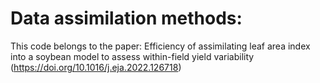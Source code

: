 # Data assimilation methods:

This code belongs to the paper: Efficiency of assimilating leaf area index into a soybean model to assess within-field yield variability (https://doi.org/10.1016/j.eja.2022.126718)
